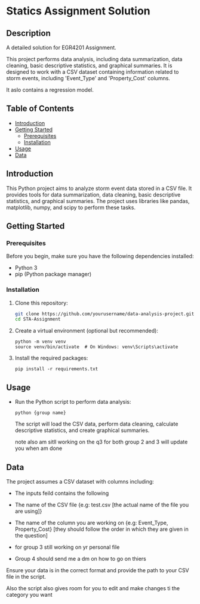 # Statics Assignment Solution

## Description
A detailed solution for EGR4201 Assignment.

This project performs data analysis, including data summarization, data cleaning, basic descriptive statistics, and graphical summaries. It is designed to work with a CSV dataset containing information related to storm events, including 'Event_Type' and 'Property_Cost' columns.

It aslo contains a regression model.

## Table of Contents
- [Introduction](#introduction)
- [Getting Started](#getting-started)
  - [Prerequisites](#prerequisites)
  - [Installation](#installation)
- [Usage](#usage)
- [Data](#data)

## Introduction

This Python project aims to analyze storm event data stored in a CSV file. It provides tools for data summarization, data cleaning, basic descriptive statistics, and graphical summaries. The project uses libraries like pandas, matplotlib, numpy, and scipy to perform these tasks.

## Getting Started

### Prerequisites

Before you begin, make sure you have the following dependencies installed:

- Python 3
- pip (Python package manager)

### Installation

1. Clone this repository:

   ```bash
   git clone https://github.com/yourusername/data-analysis-project.git
   cd STA-Assignment
   ```

2. Create a virtual environment (optional but recommended):

    ```
    python -m venv venv
    source venv/bin/activate  # On Windows: venv\Scripts\activate
    ```

3. Install the required packages:

    ```
    pip install -r requirements.txt
    ```

## Usage 

- Run the Python script to perform data analysis:

    ```
    python {group name}
    ```

    The script will load the CSV data, perform data cleaning, calculate descriptive statistics, and create graphical summaries.

    note also am sitll working on the q3 for both group 2 and 3
    will update you when am done

## Data

The project assumes a CSV dataset with columns including:

- The inputs feild contains the following

- The name of the CSV file {e.g: test.csv [the actual name of the file you are using]}
- The name of the column you are working on {e.g: Event_Type, Property_Cost} [they should follow the order in which they are given in the question]

- for group 3 still working on yr personal file

- Group 4 should send me a dm on how to go on thiers

Ensure your data is in the correct format and provide the path to your CSV file in the script.

Also the script also gives room for you to edit and make changes ti the category you want 



